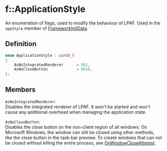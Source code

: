 # f::ApplicationStyle
An enumeration of flags, used to modify the behaviour of LPAF. Used in the `appStyle` member of 
[FrameworkInitData](FrameworkInitData_struct).

## Definition
```C++
enum ApplicationStyle : uint8_t
{
    AsNoIntegratedRenderer      = 0b1,
    AsNoCloseButton             = 0b10,
};
```

## Members
`AsNoIntegratedRenderer`: <br>
Disables the integrated renderer of LPAF. It won't be started and won't cause any additional overhead when managing the
application state.

`AsNoCloseButton`: <br>
Disables the close button on the non-client region of all windows. On Microsoft Windows, the window can still be closed 
using other methods, like the close button in the task-bar preview. To create windows that can not be closed without
killing the entire process, see [OnWindowCloseAttempt](OnWindowCloseAttempt_func.md).
